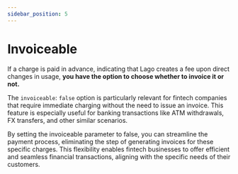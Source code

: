 ```yaml
---
sidebar_position: 5
---
```


# Invoiceable
If a charge is paid in advance, indicating that Lago creates a fee upon direct changes in usage, **you have the option to choose whether to invoice it or not.**

The `invoiceable`: `false` option is particularly relevant for fintech companies that require immediate charging without the need to issue an invoice. This feature is especially useful for banking transactions like ATM withdrawals, FX transfers, and other similar scenarios.

By setting the invoiceable parameter to false, you can streamline the payment process, eliminating the step of generating invoices for these specific charges. This flexibility enables fintech businesses to offer efficient and seamless financial transactions, aligning with the specific needs of their customers.
